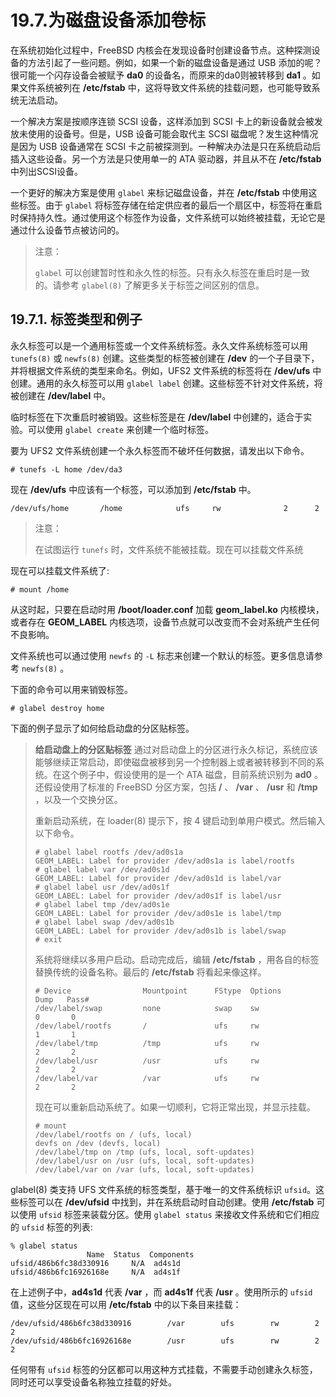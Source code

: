 # 19.7.为磁盘设备添加卷标

在系统初始化过程中，FreeBSD 内核会在发现设备时创建设备节点。这种探测设备的方法引起了一些问题。例如，如果一个新的磁盘设备是通过 USB 添加的呢？很可能一个闪存设备会被赋予 **da0** 的设备名，而原来的da0则被转移到 **da1** 。如果文件系统被列在 **/etc/fstab** 中，这将导致文件系统的挂载问题，也可能导致系统无法启动。

一个解决方案是按顺序连锁 SCSI 设备，这样添加到 SCSI 卡上的新设备就会被发放未使用的设备号。但是，USB 设备可能会取代主 SCSI 磁盘呢？发生这种情况是因为 USB 设备通常在 SCSI 卡之前被探测到。一种解决办法是只在系统启动后插入这些设备。另一个方法是只使用单一的 ATA 驱动器，并且从不在 **/etc/fstab** 中列出SCSI设备。

一个更好的解决方案是使用 `glabel` 来标记磁盘设备，并在 **/etc/fstab** 中使用这些标签。由于 `glabel` 将标签存储在给定供应者的最后一个扇区中，标签将在重启时保持持久性。通过使用这个标签作为设备，文件系统可以始终被挂载，无论它是通过什么设备节点被访问的。

> 注意：
>
> `glabel` 可以创建暂时性和永久性的标签。只有永久标签在重启时是一致的。请参考 `glabel(8)` 了解更多关于标签之间区别的信息。

## 19.7.1. 标签类型和例子

永久标签可以是一个通用标签或一个文件系统标签。永久文件系统标签可以用 `tunefs(8)` 或 `newfs(8)` 创建。这些类型的标签被创建在 **/dev** 的一个子目录下，并将根据文件系统的类型来命名。例如，UFS2 文件系统的标签将在 **/dev/ufs** 中创建。通用的永久标签可以用 `glabel label` 创建。这些标签不针对文件系统，将被创建在 **/dev/label** 中。

临时标签在下次重启时被销毁。这些标签是在 **/dev/label** 中创建的，适合于实验。可以使用 `glabel create` 来创建一个临时标签。

要为 UFS2 文件系统创建一个永久标签而不破坏任何数据，请发出以下命令。

```
# tunefs -L home /dev/da3
```

现在 **/dev/ufs** 中应该有一个标签，可以添加到 **/etc/fstab** 中。

```
/dev/ufs/home		/home            ufs     rw              2      2
```

> 注意：
>
> 在试图运行 `tunefs` 时，文件系统不能被挂载。现在可以挂载文件系统

现在可以挂载文件系统了:

```
# mount /home
```

从这时起，只要在启动时用 **/boot/loader.conf** 加载 **geom\_label.ko** 内核模块，或者存在 **GEOM\_LABEL** 内核选项，设备节点就可以改变而不会对系统产生任何不良影响。

文件系统也可以通过使用 `newfs` 的 `-L` 标志来创建一个默认的标签。更多信息请参考 `newfs(8)` 。

下面的命令可以用来销毁标签。

```
# glabel destroy home
```

下面的例子显示了如何给启动盘的分区贴标签。

> **给启动盘上的分区贴标签** 通过对启动盘上的分区进行永久标记，系统应该能够继续正常启动，即使磁盘被移到另一个控制器上或者被转移到不同的系统。在这个例子中，假设使用的是一个 ATA 磁盘，目前系统识别为 **ad0** 。还假设使用了标准的 FreeBSD 分区方案，包括 **/** 、 **/var** 、 **/usr** 和 **/tmp** ，以及一个交换分区。
>
> 重新启动系统，在 loader(8) 提示下，按 4 键启动到单用户模式。然后输入以下命令。
>
> ```
> # glabel label rootfs /dev/ad0s1a
> GEOM_LABEL: Label for provider /dev/ad0s1a is label/rootfs
> # glabel label var /dev/ad0s1d
> GEOM_LABEL: Label for provider /dev/ad0s1d is label/var
> # glabel label usr /dev/ad0s1f
> GEOM_LABEL: Label for provider /dev/ad0s1f is label/usr
> # glabel label tmp /dev/ad0s1e
> GEOM_LABEL: Label for provider /dev/ad0s1e is label/tmp
> # glabel label swap /dev/ad0s1b
> GEOM_LABEL: Label for provider /dev/ad0s1b is label/swap
> # exit
> ```
>
> 系统将继续以多用户启动。启动完成后，编辑 **/etc/fstab** ，用各自的标签替换传统的设备名称。最后的 **/etc/fstab** 将看起来像这样。
>
> ```
> # Device                Mountpoint      FStype  Options      Dump   Pass#
> /dev/label/swap         none            swap    sw              0       0
> /dev/label/rootfs       /               ufs     rw              1       1
> /dev/label/tmp          /tmp            ufs     rw              2       2
> /dev/label/usr          /usr            ufs     rw              2       2
> /dev/label/var          /var            ufs     rw              2       2
> ```
>
> 现在可以重新启动系统了。如果一切顺利，它将正常出现，并显示挂载。
>
> ```
> # mount
> /dev/label/rootfs on / (ufs, local)
> devfs on /dev (devfs, local)
> /dev/label/tmp on /tmp (ufs, local, soft-updates)
> /dev/label/usr on /usr (ufs, local, soft-updates)
> /dev/label/var on /var (ufs, local, soft-updates)
> ```

glabel(8) 类支持 UFS 文件系统的标签类型，基于唯一的文件系统标识 `ufsid`。这些标签可以在 **/dev/ufsid** 中找到，并在系统启动时自动创建。使用 **/etc/fstab** 可以使用 `ufsid` 标签来装载分区。使用 `glabel status` 来接收文件系统和它们相应的 `ufsid` 标签的列表:

```
% glabel status
                 Name  Status  Components
ufsid/486b6fc38d330916     N/A  ad4s1d
ufsid/486b6fc16926168e     N/A  ad4s1f
```

在上述例子中，**ad4s1d** 代表 **/var** ，而 **ad4s1f** 代表 **/usr** 。使用所示的 `ufsid` 值，这些分区现在可以用 **/etc/fstab** 中的以下条目来挂载：

```
/dev/ufsid/486b6fc38d330916        /var        ufs        rw        2      2
/dev/ufsid/486b6fc16926168e        /usr        ufs        rw        2      2
```

任何带有 `ufsid` 标签的分区都可以用这种方式挂载，不需要手动创建永久标签，同时还可以享受设备名称独立挂载的好处。
